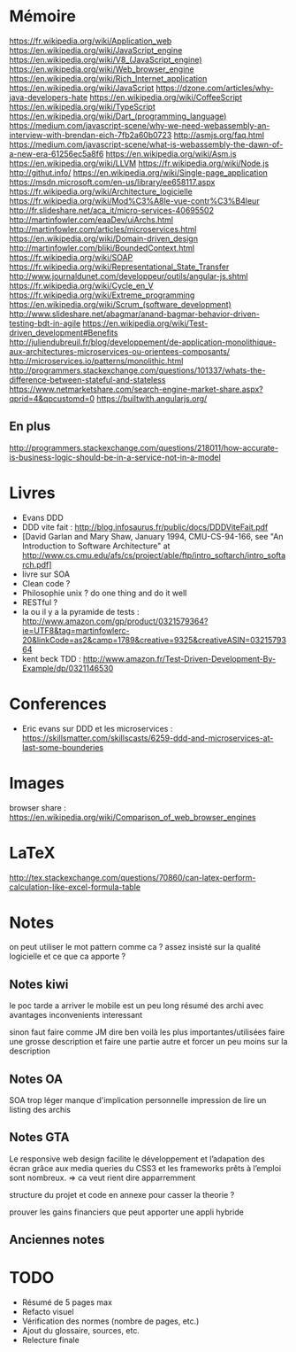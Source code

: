 # Mémoire

https://fr.wikipedia.org/wiki/Application_web
https://en.wikipedia.org/wiki/JavaScript_engine
https://en.wikipedia.org/wiki/V8_(JavaScript_engine)
https://en.wikipedia.org/wiki/Web_browser_engine
https://en.wikipedia.org/wiki/Rich_Internet_application<F37>
https://en.wikipedia.org/wiki/JavaScript
https://dzone.com/articles/why-java-developers-hate
https://en.wikipedia.org/wiki/CoffeeScript
https://en.wikipedia.org/wiki/TypeScript
https://en.wikipedia.org/wiki/Dart_(programming_language)
https://medium.com/javascript-scene/why-we-need-webassembly-an-interview-with-brendan-eich-7fb2a60b0723
http://asmjs.org/faq.html
https://medium.com/javascript-scene/what-is-webassembly-the-dawn-of-a-new-era-61256ec5a8f6
https://en.wikipedia.org/wiki/Asm.js
https://en.wikipedia.org/wiki/LLVM
https://fr.wikipedia.org/wiki/Node.js
http://githut.info/
https://en.wikipedia.org/wiki/Single-page_application
https://msdn.microsoft.com/en-us/library/ee658117.aspx
https://fr.wikipedia.org/wiki/Architecture_logicielle
https://fr.wikipedia.org/wiki/Mod%C3%A8le-vue-contr%C3%B4leur
http://fr.slideshare.net/aca_it/micro-services-40695502
http://martinfowler.com/eaaDev/uiArchs.html
http://martinfowler.com/articles/microservices.html
https://en.wikipedia.org/wiki/Domain-driven_design
http://martinfowler.com/bliki/BoundedContext.html
https://fr.wikipedia.org/wiki/SOAP
https://fr.wikipedia.org/wiki/Representational_State_Transfer
http://www.journaldunet.com/developpeur/outils/angular-js.shtml
https://fr.wikipedia.org/wiki/Cycle_en_V
https://fr.wikipedia.org/wiki/Extreme_programming
https://en.wikipedia.org/wiki/Scrum_(software_development)
http://www.slideshare.net/abagmar/anand-bagmar-behavior-driven-testing-bdt-in-agile
https://en.wikipedia.org/wiki/Test-driven_development#Benefits
http://juliendubreuil.fr/blog/developpement/de-application-monolithique-aux-architectures-microservices-ou-orientees-composants/
http://microservices.io/patterns/monolithic.html
http://programmers.stackexchange.com/questions/101337/whats-the-difference-between-stateful-and-stateless
https://www.netmarketshare.com/search-engine-market-share.aspx?qprid=4&qpcustomd=0
https://builtwith.angularjs.org/

## En plus

http://programmers.stackexchange.com/questions/218011/how-accurate-is-business-logic-should-be-in-a-service-not-in-a-model

# Livres

* Evans DDD
* DDD vite fait : http://blog.infosaurus.fr/public/docs/DDDViteFait.pdf
* [David Garlan and Mary Shaw, January 1994, CMU-CS-94-166, see "An Introduction to Software Architecture" at http://www.cs.cmu.edu/afs/cs/project/able/ftp/intro_softarch/intro_softarch.pdf]
* livre sur SOA
* Clean code ?
* Philosophie unix ? do one thing and do it well
* RESTful ?
* la ou il y a la pyramide de tests : http://www.amazon.com/gp/product/0321579364?ie=UTF8&tag=martinfowlerc-20&linkCode=as2&camp=1789&creative=9325&creativeASIN=0321579364
* kent beck TDD : http://www.amazon.fr/Test-Driven-Development-By-Example/dp/0321146530

# Conferences

* Eric evans sur DDD et les microservices : https://skillsmatter.com/skillscasts/6259-ddd-and-microservices-at-last-some-bounderies<F37>

# Images

browser share : https://en.wikipedia.org/wiki/Comparison_of_web_browser_engines

# LaTeX

<http://tex.stackexchange.com/questions/70860/can-latex-perform-calculation-like-excel-formula-table>

# Notes

on peut utiliser le mot pattern comme ca ?
assez insisté sur la qualité logicielle et ce que ca apporte ?

## Notes kiwi

le poc tarde a arriver
le mobile est un peu long
résumé des archi avec avantages inconvenients interessant

sinon faut faire comme JM
dire ben voilà les plus importantes/utilisées
faire une grosse description
et faire une partie autre
et forcer un peu moins sur la description

## Notes OA

SOA trop léger
manque d'implication personnelle
impression de lire un listing des archis

## Notes GTA

Le responsive web design facilite le développement et l’adapation des écran grâce aux media queries du CSS3 et les frameworks prêts à l’emploi sont nombreux. => ca veut rient dire apparremment

structure du projet et code en annexe pour casser la theorie ?

prouver les gains financiers que peut apporter une appli hybride

## Anciennes notes

<!--

# Notes et plan {-}

## But

Faire une application web moderne et professionnelle.

Faire les bon choix : architecture, technologie et méthodologie

Démonstration avec projet POC

Mot clés : maintenable, assurance qualité

## Notes

TODO les tableaux sont pas jolis
TODO ajouter DDD vite fait dans la biblio pour la traduction en français
TODO link sur microservices et netflix ?
TODO les grosses images en annexe ? j'ai une petite image des microservicers vs monolithic surinternet

si j'enleve le javascript au debut, justifier quelque part pourquoi j'utilise ca et que c'est trop bien la version ES6

tourner l'implementation des microservices sous forme d'etapes, la derniere c'est genre avec plein de monitoring, voir meme du scaling auto, mais bon ca c'est de la competence de devops

### Résumé des differents styles

| Style d'architecture | Description |
| --- | --- |
| Client/Serveur | Sépare le systeme en deux applications distinctes ou le client envoie des requetes au serveur. Tres souvent, le serveur est l'intermediaire avec une base de donnees et contient un peu de logique de l'application. TODO pas joli (originellement il disait que the server is a database with application logic represented as stored procedures)|
| Architecture orienté composents | Décompose l'application en composants foncionnels réutilisables exposant des interfaces de communication bien défini. |
| DDD (Domain Driven Design) | Un style d'architecture orienté objet concentré sur la modélisation d'un domaine métier et sur la définition d'objets métiers (TODO y'a un S ?) basés sur des entités en rapport avec le domaine métier. TODO ca veut rien dire nan ? |
| Architecture en couches | Partitionne l'application en plusieurs couches (groupes logiques) | 
| Orienté evenements | Style d'architecture utilisant un systeme d'evenements pouvant envoyer et recevoir des messages en utilisant un ou plusieurs canal de communication. De cette maniere, les applications peuvent interagir sans connaitre en detail les autres applications (couplage faible). |
| N-tiers, 3-tiers | Sépare les fonctionnalités de l'application un plusieurs segments de la meme maniere que l'architecture en couches, a la difference que dans ce cas, chaque segment est situé sur une machine differente. TODO c'est vrai ca ? parler de n+1 ? |
| Orienté objet | Paradigme bien connu basé sur la division des responsabilités d'une application ou d'un systeme en objets individuels et reutilisables, chacun comprenant les donnees et le comportement relevant a cet objet. |
| SOA (Service-Oriented Architecture) | Refere aux applications qui exposent et consument des fonctionnalités a travers un service utilisant des contrats et des messages. |

TODO en fait le SPA c'est un client serveur parce que ca separe vraiment du coup
TODO ca se dit vraiment en francais le systeme ?
TODO style d'architecture on dit aussi pattern
TODO Message bus en fait c'est orienté eventements nan ?
TODO integrer les microservices dans le tableau ou faire pouf apres y'a eu les microservices
TODO n tiers 3 tiers c'est en anglais, en francais c'est architecture trois tiers, ou pas ?
TODO le tableau c'est juste traduit du site, verifier individuellement que c'est vraiment ca
TODO traduire les noms en anglais genre SOA
TODO en fait je sais pas si je garde cette partie, c'est pas dans le nouveau plan, annexe ?

-->

# TODO

* Résumé de 5 pages max
* Refacto visuel
* Vérification des normes (nombre de pages, etc.)
* Ajout du glossaire, sources, etc.
* Relecture finale
